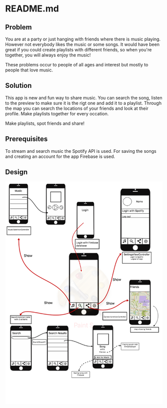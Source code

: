 # README.md

## Problem
You are at a party or just hanging with friends where there is music playing. However not everybody likes the music or some songs. 
It would have been great if you could create playlists with different friends, so when you're together, you will always enjoy the
music!

These problems occur to people of all ages and interest but mostly to people that love music.

## Solution
This app is new and fun way to share music. You can search the song, listen to the preview to make sure it is the rigt one and add it to 
a playlist. Through the map you can search the locations of your friends and look at their profile. Make playlists together for every
occation.

Make playlists, spot friends and share!

## Prerequisites
To stream and search music the Spotify API is used. For saving the songs and creating an account for the app Firebase is used. 

## Design
![](doc/finalDesign.png)
